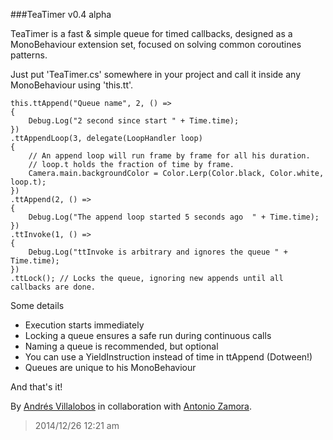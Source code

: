 ###TeaTimer v0.4 alpha

TeaTimer is a fast & simple queue for timed callbacks, designed as a
MonoBehaviour extension set, focused on solving common coroutines patterns.

Just put 'TeaTimer.cs' somewhere in your project and call it inside any
MonoBehaviour using 'this.tt'.


	this.ttAppend("Queue name", 2, () =>
	{
		Debug.Log("2 second since start " + Time.time);
	})
	.ttAppendLoop(3, delegate(LoopHandler loop)
	{
		// An append loop will run frame by frame for all his duration.
		// loop.t holds the fraction of time by frame.
		Camera.main.backgroundColor = Color.Lerp(Color.black, Color.white, loop.t);
	})
	.ttAppend(2, () =>
	{
		Debug.Log("The append loop started 5 seconds ago  " + Time.time);
	})
	.ttInvoke(1, () =>
	{
		Debug.Log("ttInvoke is arbitrary and ignores the queue " + Time.time);
	})
	.ttLock(); // Locks the queue, ignoring new appends until all callbacks are done.


Some details
- Execution starts immediately
- Locking a queue ensures a safe run during continuous calls
- Naming a queue is recommended, but optional
- You can use a YieldInstruction instead of time in ttAppend (Dotween!)
- Queues are unique to his MonoBehaviour

And that's it!

By [Andrés Villalobos](http://twitter.com/matnesis) in collaboration with [Antonio Zamora](http://twitter.com/tzamora).

> 2014/12/26 12:21 am